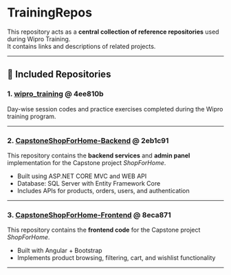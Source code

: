 # TrainingRepos

This repository acts as a **central collection of reference repositories** used during Wipro Training.  
It contains links and descriptions of related projects.

---

## 📌 Included Repositories

### 1. [wipro_training](https://github.com/niteshtiwari52/wipro_training) @ 4ee810b
Day-wise session codes and practice exercises completed during the Wipro training program.

---

### 2. [CapstoneShopForHome-Backend](https://github.com/niteshtiwari52/CapstoneShopForHome-Backend) @ 2eb1c91
This repository contains the **backend services** and **admin panel** implementation for the Capstone project *ShopForHome*.  
- Built using ASP.NET CORE MVC and WEB API  
- Database: SQL Server with Entity Framework Core   
- Includes APIs for products, orders, users, and authentication  

---

### 3. [CapstoneShopForHome-Frontend](https://github.com/niteshtiwari52/CapstoneShopForHome-Frontend) @ 8eca871
This repository contains the **frontend code** for the Capstone project *ShopForHome*.  
- Built with Angular + Bootstrap  
- Implements product browsing, filtering, cart, and wishlist functionality  

---
